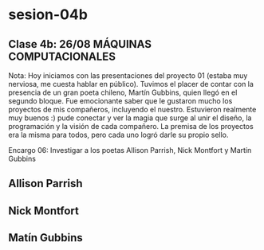 # sesion-04b

## Clase 4b: 26/08 MÁQUINAS COMPUTACIONALES

Nota: Hoy iniciamos con las presentaciones del proyecto 01 (estaba muy nerviosa, me cuesta hablar en público). Tuvimos el placer de contar con la presencia de un gran poeta chileno, Martín Gubbins, quien llegó en el segundo bloque. Fue emocionante saber que le gustaron mucho los proyectos de mis compañeros, incluyendo el nuestro. Estuvieron realmente muy buenos :)  pude conectar y ver la magia que surge al unir el diseño, la programación y la visión de cada compañero. La premisa de los proyectos era la misma para todos, pero cada uno logró darle su propio sello.

Encargo 06: Investigar a los poetas Allison Parrish, Nick Montfort y Martín Gubbins

## Allison Parrish

## Nick Montfort

## Matín Gubbins

